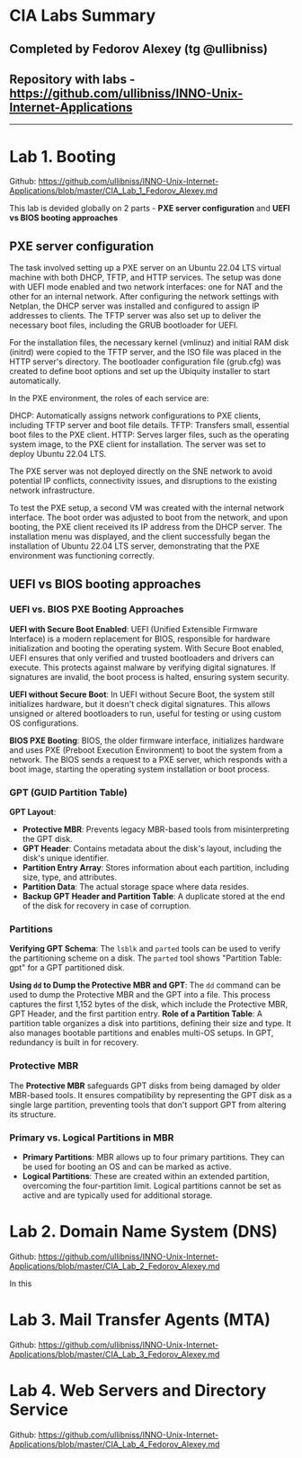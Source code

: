 # CIA Labs Summary

## Completed by Fedorov Alexey (tg @ullibniss)

## Repository with labs - https://github.com/ullibniss/INNO-Unix-Internet-Applications
---

# Lab 1. Booting

Github: https://github.com/ullibniss/INNO-Unix-Internet-Applications/blob/master/CIA_Lab_1_Fedorov_Alexey.md

This lab is devided globally on 2 parts - **PXE server configuration** and **UEFI vs BIOS booting approaches**

## PXE server configuration

The task involved setting up a PXE server on an Ubuntu 22.04 LTS virtual machine with both DHCP, TFTP, and HTTP services. The setup was done with UEFI mode enabled and two network interfaces: one for NAT and the other for an internal network. After configuring the network settings with Netplan, the DHCP server was installed and configured to assign IP addresses to clients. The TFTP server was also set up to deliver the necessary boot files, including the GRUB bootloader for UEFI.

For the installation files, the necessary kernel (vmlinuz) and initial RAM disk (initrd) were copied to the TFTP server, and the ISO file was placed in the HTTP server's directory. The bootloader configuration file (grub.cfg) was created to define boot options and set up the Ubiquity installer to start automatically.

In the PXE environment, the roles of each service are:

DHCP: Automatically assigns network configurations to PXE clients, including TFTP server and boot file details.
TFTP: Transfers small, essential boot files to the PXE client.
HTTP: Serves larger files, such as the operating system image, to the PXE client for installation.
The server was set to deploy Ubuntu 22.04 LTS.

The PXE server was not deployed directly on the SNE network to avoid potential IP conflicts, connectivity issues, and disruptions to the existing network infrastructure.

To test the PXE setup, a second VM was created with the internal network interface. The boot order was adjusted to boot from the network, and upon booting, the PXE client received its IP address from the DHCP server. The installation menu was displayed, and the client successfully began the installation of Ubuntu 22.04 LTS server, demonstrating that the PXE environment was functioning correctly.

## UEFI vs BIOS booting approaches

### UEFI vs. BIOS PXE Booting Approaches

**UEFI with Secure Boot Enabled**:
UEFI (Unified Extensible Firmware Interface) is a modern replacement for BIOS, responsible for hardware initialization and booting the operating system. With Secure Boot enabled, UEFI ensures that only verified and trusted bootloaders and drivers can execute. This protects against malware by verifying digital signatures. If signatures are invalid, the boot process is halted, ensuring system security.

**UEFI without Secure Boot**:
In UEFI without Secure Boot, the system still initializes hardware, but it doesn't check digital signatures. This allows unsigned or altered bootloaders to run, useful for testing or using custom OS configurations.

**BIOS PXE Booting**:
BIOS, the older firmware interface, initializes hardware and uses PXE (Preboot Execution Environment) to boot the system from a network. The BIOS sends a request to a PXE server, which responds with a boot image, starting the operating system installation or boot process.

### GPT (GUID Partition Table)

**GPT Layout**:
- **Protective MBR**: Prevents legacy MBR-based tools from misinterpreting the GPT disk.
- **GPT Header**: Contains metadata about the disk's layout, including the disk's unique identifier.
- **Partition Entry Array**: Stores information about each partition, including size, type, and attributes.
- **Partition Data**: The actual storage space where data resides.
- **Backup GPT Header and Partition Table**: A duplicate stored at the end of the disk for recovery in case of corruption.

### Partitions

**Verifying GPT Schema**:
The `lsblk` and `parted` tools can be used to verify the partitioning scheme on a disk. The `parted` tool shows "Partition Table: gpt" for a GPT partitioned disk.

**Using `dd` to Dump the Protective MBR and GPT**:
The `dd` command can be used to dump the Protective MBR and the GPT into a file. This process captures the first 1,152 bytes of the disk, which include the Protective MBR, GPT Header, and the first partition entry.
**Role of a Partition Table**:
A partition table organizes a disk into partitions, defining their size and type. It also manages bootable partitions and enables multi-OS setups. In GPT, redundancy is built in for recovery.

### Protective MBR

The **Protective MBR** safeguards GPT disks from being damaged by older MBR-based tools. It ensures compatibility by representing the GPT disk as a single large partition, preventing tools that don't support GPT from altering its structure.

### Primary vs. Logical Partitions in MBR

- **Primary Partitions**: MBR allows up to four primary partitions. They can be used for booting an OS and can be marked as active.
- **Logical Partitions**: These are created within an extended partition, overcoming the four-partition limit. Logical partitions cannot be set as active and are typically used for additional storage.

# Lab 2. Domain Name System (DNS)

Github: https://github.com/ullibniss/INNO-Unix-Internet-Applications/blob/master/CIA_Lab_2_Fedorov_Alexey.md

In this 


# Lab 3. Mail Transfer Agents (MTA)

Github: https://github.com/ullibniss/INNO-Unix-Internet-Applications/blob/master/CIA_Lab_3_Fedorov_Alexey.md




# Lab 4. Web Servers and Directory Service

Github: https://github.com/ullibniss/INNO-Unix-Internet-Applications/blob/master/CIA_Lab_4_Fedorov_Alexey.md

